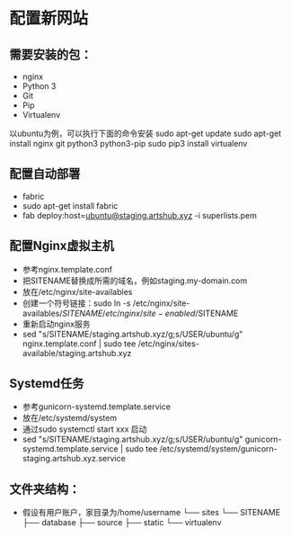 配置新网站
========

## 需要安装的包：
* nginx
* Python 3
* Git
* Pip
* Virtualenv

以ubuntu为例，可以执行下面的命令安装
 sudo apt-get update
 sudo apt-get install nginx git python3 python3-pip
 sudo pip3 install virtualenv

## 配置自动部署
* fabric
* sudo apt-get install fabric
* fab deploy:host=ubuntu@staging.artshub.xyz -i superlists.pem



## 配置Nginx虚拟主机
 * 参考nginx.template.conf
 * 把SITENAME替换成所需的域名，例如staging.my-domain.com
 * 放在/etc/nginx/site-availables
 * 创建一个符号链接：sudo ln -s /etc/nginx/site-availables/$SITENAME /etc/nginx/site-enabled/$SITENAME
 * 重新启动nginx服务
 * sed "s/SITENAME/staging.artshub.xyz/g;s/USER/ubuntu/g" nginx.template.conf | sudo tee /etc/nginx/sites-available/staging.artshub.xyz


## Systemd任务
 * 参考gunicorn-systemd.template.service
 * 放在/etc/systemd/system
 * 通过sudo systemctl start xxx 启动
 * sed "s/SITENAME/staging.artshub.xyz/g;s/USER/ubuntu/g" gunicorn-systemd.template.service | sudo tee /etc/systemd/system/gunicorn-staging.artshub.xyz.service

## 文件夹结构：
 * 假设有用户账户，家目录为/home/username
 └── sites
    └── SITENAME
        ├── database
        ├── source
        ├── static
        └── virtualenv

